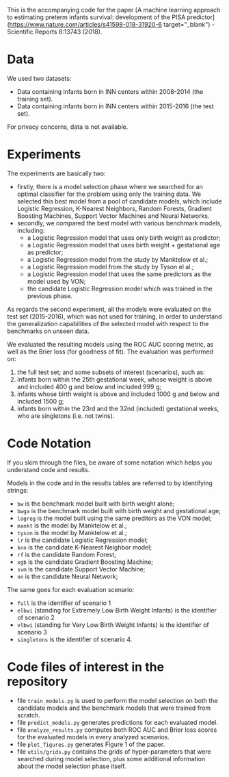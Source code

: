 This is the accompanying code for the paper [A machine learning approach to estimating preterm infants survival: development of the PISA predictor](https://www.nature.com/articles/s41598-018-31920-6 target="_blank") - Scientific Reports 8:13743 (2018).

# Data
We used two datasets:
- Data containing infants born in INN centers within 2008-2014 (the training set).
- Data containing infants born in INN centers within 2015-2016 (the test set).

For privacy concerns, data is not available.

# Experiments

The experiments are basically two:
- firstly, there is a model selection phase where we searched for an optimal classifier for the problem using only the training data. We selected this best model from a pool of candidate models, which include Logistic Regression, K-Nearest Neighbors, Random Forests, Gradient Boosting Machines, Support Vector Machines and Neural Networks.
- secondly, we compared the best model with various benchmark models, including:
  - a Logistic Regression model that uses only birth weight as predictor;
  - a Logistic Regression model that uses birth weight + gestational age as predictor;
  - a Logistic Regression model from the study by Manktelow et al.;
  - a Logistic Regression model from the study by Tyson el al.;
  - a Logistic Regression model that uses the same predictors as the model used by VON;
  - the candidate Logistic Regression model which was trained in the previous phase.

As regards the second experiment, all the models were evaluated on the test set (2015-2016), which was not used for training, in order to understand the generalization capabilities of the selected model with respect to the benchmarks on unseen data.

We evaluated the resulting models using the ROC AUC scoring metric, as well as the Brier loss (for goodness of fit).
The evaluation was performed on:
1. the full test set;
and some subsets of interest (scenarios), such as:
2. infants born within the 25th gestational week, whose weight is above and included 400 g and below and included 999 g;
3. infants whose birth weight is above and included 1000 g and below and included 1500 g;
4. infants born within the 23rd and the 32nd (included) gestational weeks, who are singletons (i.e. not twins).

# Code Notation

If you skim through the files, be aware of some notation which helps you understand code and results.

Models in the code and in the results tables are referred to by identifying strings:
- `bw` is the benchmark model built with birth weight alone;
- `bwga` is the benchmark model built with birth weight and gestational age;
- `logreg` is the model built using the same preditors as the VON model;
- `mankt` is the model by Manktelow et al.;
- `tyson` is the model by Manktelow et al.;
- `lr` is the candidate Logistic Regression model;
- `knn` is the candidate K-Nearest Neighbor model;
- `rf` is the candidate Random Forest;
- `xgb` is the candidate Gradient Boosting Machine;
- `svm` is the candidate Support Vector Machine;
- `nn` is the candidate Neural Network;

The same goes for each evaluation scenario:
- `full` is the identifier of scenario 1
- `elbwi` (standing for Extremely Low Birth Weight Infants) is the identifier of scenario 2
- `vlbwi` (standing for Very Low Birth Weight Infants) is the identifier of scenario 3
- `singletons` is the identifier of scenario 4.


# Code files of interest in the repository

- file `train_models.py` is used to perform the model selection on both the candidate models and the benchmark models that were trained from scratch.
- file `predict_models.py` generates predictions for each evaluated model.
- file `analyze_results.py` computes both ROC AUC and Brier loss scores for the evaluated models in every analyzed scenarios.
- file `plot_figures.py` generates Figure 1 of the paper.
- file `utils/grids.py` contains the grids of hyper-parameters that were searched during model selection, plus some additional information about the model selection phase itself.
